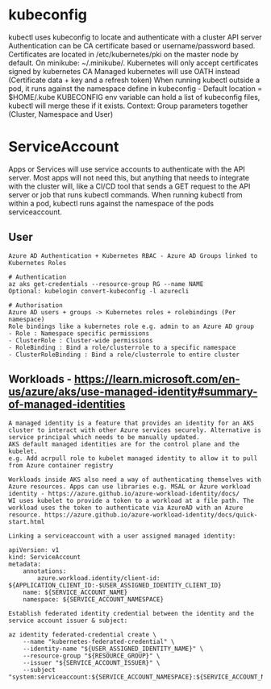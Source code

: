 # kubeconfig
kubectl uses kubeconfig to locate and authenticate with a cluster API server
Authentication can be CA certificate based or username/password based.
Certificates are located in /etc/kubernetes/pki on the master node by default. On minikube: ~/.minikube/.
    Kubernetes will only accept certificates signed by kubernetes CA
    Managed kubernetes will use OATH instead (Certificate data + key and a refresh token)
When running kubectl outside a pod, it runs against the namespace define in kubeconfig - Default location = $HOME/.kube
KUBECONFIG env variable can hold a list of kubeconfig files, kubectl will merge these if it exists.
    Context: Group parameters together (Cluster, Namespace and User)

# ServiceAccount
Apps or Services will use service accounts to authenticate with the API server. Most apps will not need this, but anything that needs to integrate with the cluster will, like a CI/CD tool that sends a GET request to the API server or job that runs kubectl commands.
When running kubectl from within a pod, kubectl runs against the namespace of the pods serviceaccount.


## User
    Azure AD Authentication + Kubernetes RBAC - Azure AD Groups linked to Kubernetes Roles

    # Authentication
    az aks get-credentials --resource-group RG --name NAME
    Optional: kubelogin convert-kubeconfig -l azurecli

    # Authorisation
    Azure AD users + groups -> Kubernetes roles + rolebindings (Per namespace)
    Role bindings like a kubernetes role e.g. admin to an Azure AD group
    - Role : Namespace specific permissions
    - ClusterRole : Cluster-wide permissions
    - RoleBinding : Bind a role/clusterrole to a specific namespace
    - ClusterRoleBinding : Bind a role/clusterrole to entire cluster

## Workloads - https://learn.microsoft.com/en-us/azure/aks/use-managed-identity#summary-of-managed-identities

    A managed identity is a feature that provides an identity for an AKS cluster to interact with other Azure services securely. Alternative is service principal which needs to be manually updated.
    AKS default managed identities are for the control plane and the kubelet.
    e.g. Add acrpull role to kubelet managed identity to allow it to pull from Azure container registry

    Workloads inside AKS also need a way of authenticating themselves with Azure resources. Apps can use libraries e.g. MSAL or Azure workload identity - https://azure.github.io/azure-workload-identity/docs/
    WI uses kubelet to provide a token to a workload at a file path. The workload uses the token to authenticate via AzureAD with an Azure resource. https://azure.github.io/azure-workload-identity/docs/quick-start.html

    Linking a serviceaccount with a user assigned managed identity:

    apiVersion: v1
    kind: ServiceAccount
    metadata:
        annotations:
            azure.workload.identity/client-id: ${APPLICATION_CLIENT_ID:-$USER_ASSIGNED_IDENTITY_CLIENT_ID}
        name: ${SERVICE_ACCOUNT_NAME}
        namespace: ${SERVICE_ACCOUNT_NAMESPACE}
    
    Establish federated identity credential between the identity and the service account issuer & subject:
    
    az identity federated-credential create \
        --name "kubernetes-federated-credential" \
        --identity-name "${USER_ASSIGNED_IDENTITY_NAME}" \
        --resource-group "${RESOURCE_GROUP}" \
        --issuer "${SERVICE_ACCOUNT_ISSUER}" \
        --subject "system:serviceaccount:${SERVICE_ACCOUNT_NAMESPACE}:${SERVICE_ACCOUNT_NAME}"
